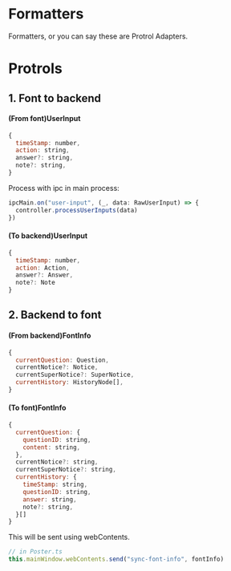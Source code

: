 # Formatters

Formatters, or you can say these are Protrol Adapters.

# Protrols

## 1. Font to backend

#### (From font)UserInput

```javascript
{
  timeStamp: number,
  action: string,
  answer?: string,
  note?: string,
}
```

Process with ipc in main process:

```typescript
ipcMain.on("user-input", (_, data: RawUserInput) => {
  controller.processUserInputs(data)
})
```

#### (To backend)UserInput

```javascript
{
  timeStamp: number,
  action: Action,
  answer?: Answer,
  note?: Note
}
```

## 2. Backend to font

#### (From backend)FontInfo

```javascript
{
  currentQuestion: Question,
  currentNotice?: Notice,
  currentSuperNotice?: SuperNotice,
  currentHistory: HistoryNode[],
}
```

#### (To font)FontInfo

```javascript
{
  currentQuestion: {
    questionID: string,
    content: string,
  },
  currentNotice?: string,
  currentSuperNotice?: string,
  currentHistory: {
    timeStamp: string,
    questionID: string,
    answer: string,
    note?: string,
  }[]
}
```

This will be sent using webContents.

```typescript
// in Poster.ts
this.mainWindow.webContents.send("sync-font-info", fontInfo)
```
